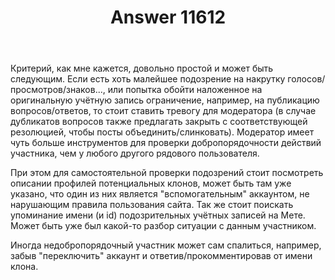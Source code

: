 ﻿---
title: "Answer 11612"
se.owner.user_id: 176217
se.owner.display_name: "αλεχολυτ"
se.owner.link: "https://ru.meta.stackoverflow.com/users/176217/%ce%b1%ce%bb%ce%b5%cf%87%ce%bf%ce%bb%cf%85%cf%84"
se.answer_id: 11612
se.question_id: 11611
se.post_type: answer
se.is_accepted: True
---
<p>Критерий, как мне кажется, довольно простой и может быть следующим. Если есть хоть малейшее подозрение на накрутку голосов/просмотров/знаков..., или попытка обойти наложенное на оригинальную учётную запись ограничение, например, на публикацию вопросов/ответов, то стоит ставить тревогу для модератора (в случае дубликатов вопросов также предлагать закрыть с соответствующей резолюцией, чтобы посты объединить/слинковать). Модератор имеет чуть больше инструментов для проверки добропорядочности действий участника, чем у любого другого рядового пользователя.</p>
<p>При этом для самостоятельной проверки подозрений стоит посмотреть описании профилей потенциальных клонов, может быть там уже указано, что один из них является &quot;вспомогательным&quot; аккаунтом, не нарушающим правила пользования сайта. Так же стоит поискать упоминание имени (и id) подозрительных учётных записей на Мете. Может быть уже был какой-то разбор ситуации с данным участником.</p>
<p>Иногда недобропорядочный участник может сам спалиться, например, забыв &quot;переключить&quot; аккаунт и ответив/прокомментировав от имени клона.</p>
